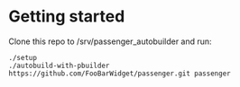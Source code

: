 # Getting started

Clone this repo to /srv/passenger_autobuilder and run:

    ./setup
    ./autobuild-with-pbuilder https://github.com/FooBarWidget/passenger.git passenger

